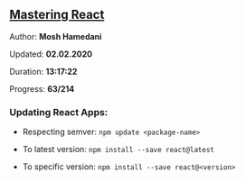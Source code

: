 
## [Mastering React](https://coursehunters.net/course/mastering-react-mosh-hamedani)

Author: **Mosh Hamedani**

Updated: **02.02.2020**

Duration: **13:17:22**

Progress: **63/214**

### Updating React Apps:

- Respecting semver: `npm update <package-name>`

- To latest version: `npm install --save react@latest`

- To specific version: `npm install --save react@<version>`
